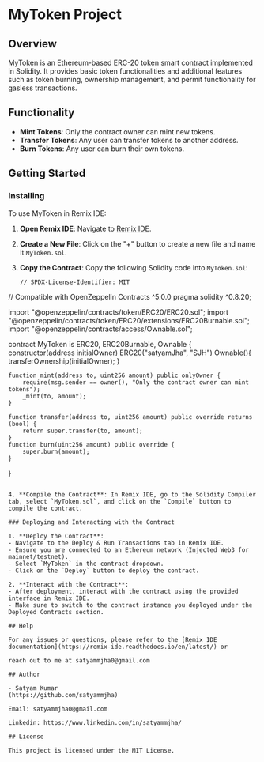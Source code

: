 # MyToken Project
## Overview
MyToken is an Ethereum-based ERC-20 token smart contract implemented in Solidity. It provides basic token functionalities and additional features such as token burning, ownership management, and permit functionality for gasless transactions.

## Functionality

- **Mint Tokens**: Only the contract owner can mint new tokens.
- **Transfer Tokens**: Any user can transfer tokens to another address.
- **Burn Tokens**: Any user can burn their own tokens.

## Getting Started

### Installing

To use MyToken in Remix IDE:

1. **Open Remix IDE**: Navigate to [Remix IDE](https://remix.ethereum.org/).

2. **Create a New File**: Click on the "+" button to create a new file and name it `MyToken.sol`.

3. **Copy the Contract**: Copy the following Solidity code into `MyToken.sol`:

   ```solidity
   // SPDX-License-Identifier: MIT
// Compatible with OpenZeppelin Contracts ^5.0.0
pragma solidity ^0.8.20;

import "@openzeppelin/contracts/token/ERC20/ERC20.sol";
import "@openzeppelin/contracts/token/ERC20/extensions/ERC20Burnable.sol";
import "@openzeppelin/contracts/access/Ownable.sol";

contract MyToken is ERC20, ERC20Burnable, Ownable {
    constructor(address initialOwner)
        ERC20("satyamJha", "SJH")
        Ownable(){
        transferOwnership(initialOwner);
    }

    function mint(address to, uint256 amount) public onlyOwner {
        require(msg.sender == owner(), "Only the contract owner can mint tokens");
        _mint(to, amount);
    }

    function transfer(address to, uint256 amount) public override returns (bool) {
        return super.transfer(to, amount);
    }
    function burn(uint256 amount) public override {
        super.burn(amount);
    }
}

   ```

4. **Compile the Contract**: In Remix IDE, go to the Solidity Compiler tab, select `MyToken.sol`, and click on the `Compile` button to compile the contract.

### Deploying and Interacting with the Contract

1. **Deploy the Contract**:
   - Navigate to the Deploy & Run Transactions tab in Remix IDE.
   - Ensure you are connected to an Ethereum network (Injected Web3 for mainnet/testnet).
   - Select `MyToken` in the contract dropdown.
   - Click on the `Deploy` button to deploy the contract.

2. **Interact with the Contract**:
   - After deployment, interact with the contract using the provided interface in Remix IDE.
   - Make sure to switch to the contract instance you deployed under the Deployed Contracts section.

## Help

For any issues or questions, please refer to the [Remix IDE documentation](https://remix-ide.readthedocs.io/en/latest/) or

reach out to me at satyammjha0@gmail.com

## Author

- Satyam Kumar
  (https://github.com/satyammjha)

   Email: satyammjha0@gmail.com

   Linkedin: https://www.linkedin.com/in/satyammjha/

## License

This project is licensed under the MIT License.
